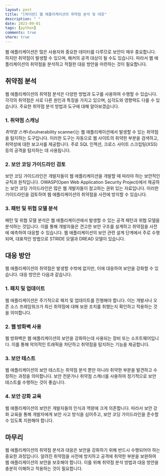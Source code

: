 ```yaml
---
layout: post
title: "[파이썬] 웹 애플리케이션의 취약점 분석 및 대응"
description: " "
date: 2023-09-01
tags: [python]
comments: true
share: true
---
```


웹 애플리케이션은 많은 사용자와 중요한 데이터를 다루므로 보안이 매우 중요합니다. 하지만 취약점이 발생할 수 있으며, 해커의 공격 대상이 될 수도 있습니다. 따라서 웹 애플리케이션의 취약점을 분석하고 적절한 대응 방안을 마련하는 것이 필요합니다.

## 취약점 분석

웹 애플리케이션의 취약점 분석은 다양한 방법과 도구를 사용하여 수행할 수 있습니다. 각각의 취약점은 서로 다른 원인과 특징을 가지고 있으며, 심각도와 영향력도 다를 수 있습니다. 주요한 취약점 분석 방법과 도구에 대해 알아보겠습니다.

### 1. 취약점 스캐닝

*취약점 스캐너*(vulnerability scanner)는 웹 애플리케이션에서 발생할 수 있는 취약점을 탐지하는 도구입니다. 이러한 도구는 자동으로 웹 사이트의 취약한 부분을 검색하고, 취약성에 대한 보고서를 제공합니다. 주로 SQL 인젝션, 크로스 사이트 스크립팅(XSS) 등의 공격을 탐지하는 데 사용됩니다.

### 2. 보안 코딩 가이드라인 검토

보안 코딩 가이드라인은 개발자들이 웹 애플리케이션을 개발할 때 따라야 하는 보안적인 규칙과 원칙입니다. OWASP(Open Web Application Security Project)에서 제공하는 보안 코딩 가이드라인은 많은 웹 개발자들이 참고하는 권위 있는 자료입니다. 이러한 가이드라인을 검토하여 웹 애플리케이션의 취약점을 사전에 방지할 수 있습니다.

### 3. 패턴 및 위협 모델 분석

패턴 및 위협 모델 분석은 웹 애플리케이션에서 발생할 수 있는 공격 패턴과 위협 모델을 분석하는 것입니다. 이를 통해 개발자들은 견고한 보안 구조를 설계하고 취약점을 사전에 예측하여 대응할 수 있습니다. 웹 애플리케이션의 보안 관련 설계 단계에서 주로 수행되며, 대표적인 방법으로 STRIDE 모델과 DREAD 모델이 있습니다.

## 대응 방안

웹 애플리케이션의 취약점은 발생할 수밖에 없지만, 이에 대응하여 보안을 강화할 수 있습니다. 대응 방안은 다음과 같습니다.

### 1. 패치 및 업데이트

웹 애플리케이션은 주기적으로 패치 및 업데이트를 진행해야 합니다. 이는 개발사나 오픈 소스 프레임워크가 최신 취약점에 대해 보완 조치를 취했는지 확인하고 적용하는 것을 의미합니다.

### 2. 웹 방화벽 사용

웹 방화벽은 웹 애플리케이션의 보안을 강화하는데 사용되는 장비 또는 소프트웨어입니다. 이를 통해 악의적인 트래픽을 차단하고 취약점을 탐지하는 기능을 제공합니다.

### 3. 보안 테스트 

웹 애플리케이션의 보안 테스트는 취약점 분석 뿐만 아니라 취약한 부분을 발견하고 수정하는 과정을 의미합니다. 보안 전문가나 취약점 스캐너를 사용하여 정기적으로 보안 테스트를 수행하는 것이 좋습니다.

### 4. 보안 강화 교육

웹 애플리케이션의 보안은 개발자들의 인식과 역량에 크게 의존합니다. 따라서 보안 강화 교육을 통해 개발자에게 보안 사고 방식을 심어주고, 보안 코딩 가이드라인을 준수할 수 있도록 지원해야 합니다.

## 마무리

웹 애플리케이션의 취약점 분석과 대응은 보안을 강화하기 위해 반드시 수행되어야 하는 중요한 과정입니다. 알려진 취약점을 사전에 방지하고 공격에 취약한 부분을 보완하여 웹 애플리케이션의 보안을 보호해야 합니다. 이를 위해 취약점 분석 방법과 대응 방안을 충분히 이해하고 적용하는 것이 필요합니다.